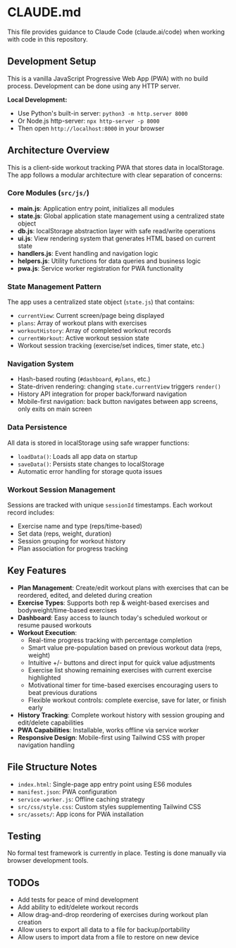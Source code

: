 # CLAUDE.md

This file provides guidance to Claude Code (claude.ai/code) when working with code in this repository.

## Development Setup

This is a vanilla JavaScript Progressive Web App (PWA) with no build process. Development can be done using any HTTP server.

**Local Development:**
- Use Python's built-in server: `python3 -m http.server 8000`
- Or Node.js http-server: `npx http-server -p 8000`
- Then open `http://localhost:8000` in your browser

## Architecture Overview

This is a client-side workout tracking PWA that stores data in localStorage. The app follows a modular architecture with clear separation of concerns:

### Core Modules (`src/js/`)

- **main.js**: Application entry point, initializes all modules
- **state.js**: Global application state management using a centralized state object
- **db.js**: localStorage abstraction layer with safe read/write operations
- **ui.js**: View rendering system that generates HTML based on current state
- **handlers.js**: Event handling and navigation logic
- **helpers.js**: Utility functions for data queries and business logic
- **pwa.js**: Service worker registration for PWA functionality

### State Management Pattern

The app uses a centralized state object (`state.js`) that contains:
- `currentView`: Current screen/page being displayed
- `plans`: Array of workout plans with exercises
- `workoutHistory`: Array of completed workout records
- `currentWorkout`: Active workout session state
- Workout session tracking (exercise/set indices, timer state, etc.)

### Navigation System

- Hash-based routing (`#dashboard`, `#plans`, etc.)
- State-driven rendering: changing `state.currentView` triggers `render()`
- History API integration for proper back/forward navigation
- Mobile-first navigation: back button navigates between app screens, only exits on main screen

### Data Persistence

All data is stored in localStorage using safe wrapper functions:
- `loadData()`: Loads all app data on startup
- `saveData()`: Persists state changes to localStorage
- Automatic error handling for storage quota issues

### Workout Session Management

Sessions are tracked with unique `sessionId` timestamps. Each workout record includes:
- Exercise name and type (reps/time-based)
- Set data (reps, weight, duration)
- Session grouping for workout history
- Plan association for progress tracking

## Key Features

- **Plan Management**: Create/edit workout plans with exercises that can be reordered, edited, and deleted during creation
- **Exercise Types**: Supports both rep & weight-based exercises and bodyweight/time-based exercises
- **Dashboard**: Easy access to launch today's scheduled workout or resume paused workouts
- **Workout Execution**: 
  - Real-time progress tracking with percentage completion
  - Smart value pre-population based on previous workout data (reps, weight)
  - Intuitive +/- buttons and direct input for quick value adjustments
  - Exercise list showing remaining exercises with current exercise highlighted
  - Motivational timer for time-based exercises encouraging users to beat previous durations
  - Flexible workout controls: complete exercise, save for later, or finish early
- **History Tracking**: Complete workout history with session grouping and edit/delete capabilities
- **PWA Capabilities**: Installable, works offline via service worker
- **Responsive Design**: Mobile-first using Tailwind CSS with proper navigation handling

## File Structure Notes

- `index.html`: Single-page app entry point using ES6 modules
- `manifest.json`: PWA configuration
- `service-worker.js`: Offline caching strategy
- `src/css/style.css`: Custom styles supplementing Tailwind CSS
- `src/assets/`: App icons for PWA installation

## Testing

No formal test framework is currently in place. Testing is done manually via browser development tools.

## TODOs

- Add tests for peace of mind development
- Add ability to edit/delete workout records
- Allow drag-and-drop reordering of exercises during workout plan creation
- Allow users to export all data to a file for backup/portability
- Allow users to import data from a file to restore on new device